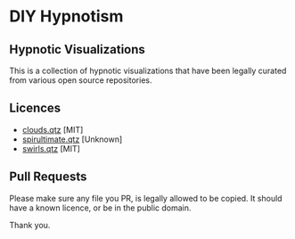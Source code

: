 # DIY Hypnotism
## Hypnotic Visualizations

This is a collection of hypnotic visualizations that have been legally curated from various open source repositories.

## Licences

* [clouds.qtz](visulizations/clouds.qtz) [MIT]
* [spirultimate.qtz](visulizations/clouds.qtz) [Unknown]
* [swirls.qtz](visulizations/clouds.qtz) [MIT]

## Pull Requests

Please make sure any file you PR, is legally allowed to be copied.
It should have a known licence, or be in the public domain.

Thank you.
